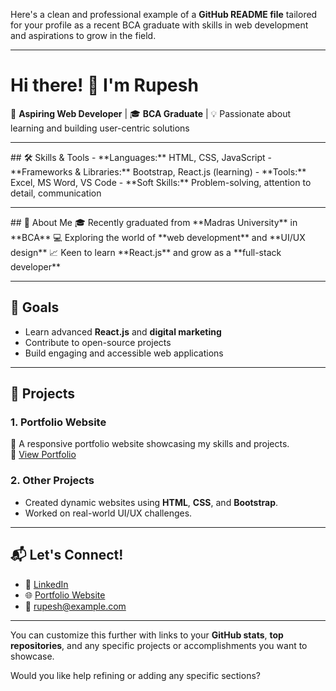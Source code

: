 Here's a clean and professional example of a **GitHub README file** tailored for your profile as a recent BCA graduate with skills in web development and aspirations to grow in the field.

---

# Hi there! 👋 I'm Rupesh  

🌟 **Aspiring Web Developer** | 🎓 **BCA Graduate** | 💡 Passionate about learning and building user-centric solutions  

---
<div style="display:flex">
  <div width="50%">
## 🛠️ Skills & Tools  
- **Languages:** HTML, CSS, JavaScript  
- **Frameworks & Libraries:** Bootstrap, React.js (learning)  
- **Tools:** Excel, MS Word, VS Code  
- **Soft Skills:** Problem-solving, attention to detail, communication  

---
</div>
<div width="50%">
<img width="100% src="./my-profile-img.jpg">
  </div>
</div>
## 🌟 About Me  
🎓 Recently graduated from **Madras University** in **BCA**  
💻 Exploring the world of **web development** and **UI/UX design**  
📈 Keen to learn **React.js** and grow as a **full-stack developer**  

---

## 🚀 Goals  
- Learn advanced **React.js** and **digital marketing**  
- Contribute to open-source projects  
- Build engaging and accessible web applications  

---

## 📂 Projects  
### 1. **Portfolio Website**  
🚀 A responsive portfolio website showcasing my skills and projects.  
🔗 [View Portfolio](#)  

### 2. **Other Projects**  
- Created dynamic websites using **HTML**, **CSS**, and **Bootstrap**.  
- Worked on real-world UI/UX challenges.  

---

## 📬 Let's Connect!  
- 💼 [LinkedIn](#)  
- 🌐 [Portfolio Website](#)  
- 📧 rupesh@example.com  

---

You can customize this further with links to your **GitHub stats**, **top repositories**, and any specific projects or accomplishments you want to showcase.

Would you like help refining or adding any specific sections?
